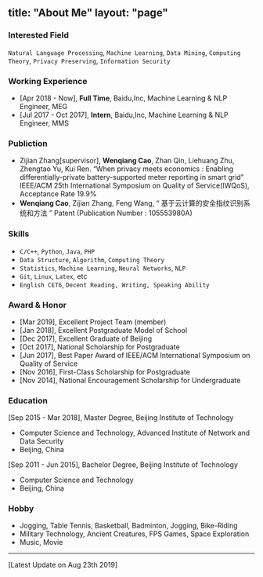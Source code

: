 title: "About Me"
layout: "page"
---

### Interested Field
`Natural Language Processing`, `Machine Learning`, `Data Mining`, `Computing Theory`, `Privacy Preserving`, `Information Security`

### Working Experience
- [Apr 2018 -     Now], **Full Time**, Baidu,Inc, Machine Learning & NLP Engineer, MEG
- [Jul 2017 - Oct 2017], **Intern**, Baidu,Inc, Machine Learning & NLP Engineer, MMS

### Publiction
- Zijian Zhang[supervisor], **Wenqiang Cao**, Zhan Qin, Liehuang Zhu, Zhengtao Yu, Kui Ren. “When privacy meets economics : Enabling  differentially-private battery-supported meter reporting in smart grid” IEEE/ACM 25th International Symposium on Quality of Service(IWQoS), Acceptance Rate 19.9%
- **Wenqiang Cao**, Zijian Zhang, Feng Wang, “ 基于云计算的安全指纹识别系统和方法 ” Patent (Publication Number : 105553980A)

### Skills
- `C/C++`, `Python`, `Java`, `PHP`
- `Data Structure`, `Algorithm`, `Computing Theory`
- `Statistics`, `Machine Learning`, `Neural Networks`, `NLP`
- `Git`, `Linux`, `Latex`, etc
- `English CET6`, `Decent Reading, Writing, Speaking Ability`

### Award & Honor
- [Mar 2019], Excellent Project Team (member)
- [Jan 2018], Excellent Postgraduate Model of School
- [Dec 2017], Excellent Graduate of Beijing
- [Oct 2017], National Scholarship for Postgraduate
- [Jun 2017], Best Paper Award of IEEE/ACM International Symposium on Quality of Service
- [Nov 2016], First-Class Scholarship for Postgraduate
- [Nov 2014], National Encouragement Scholarship for Undergraduate

### Education
[Sep 2015 - Mar 2018], Master Degree, Beijing Institute of Technology
- Computer Science and Technology, Advanced Institute of Network and Data Security
- Beijing, China

[Sep 2011 - Jun 2015], Bachelor Degree, Beijing Institute of Technology
- Computer Science and Technology
- Beijing, China

### Hobby
- Jogging, Table Tennis, Basketball, Badminton, Jogging, Bike-Riding 
- Military Technology, Ancient Creatures, FPS Games, Space Exploration
- Music, Movie


---

[Latest Update on Aug 23th 2019]
